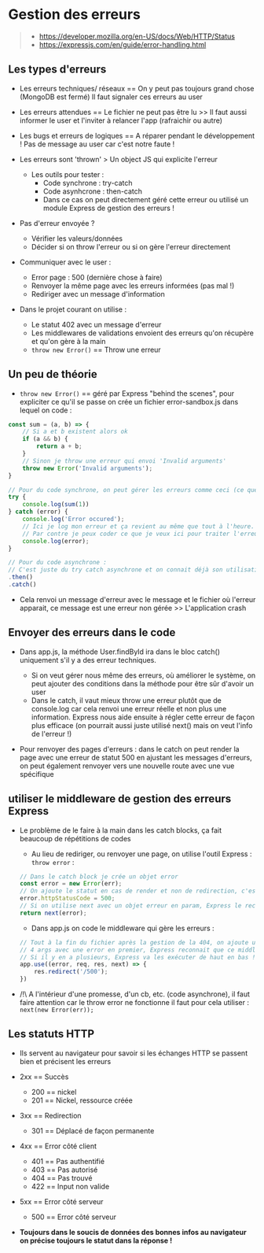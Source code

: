 # Gestion des erreurs

> * https://developer.mozilla.org/en-US/docs/Web/HTTP/Status
> * https://expressjs.com/en/guide/error-handling.html

## Les types d'erreurs

* Les erreurs techniques/ réseaux == On y peut pas toujours grand chose (MongoDB est fermé) Il faut signaler ces erreurs au user
* Les erreurs attendues == Le fichier ne peut pas être lu >> Il faut aussi informer le user et l'inviter à relancer l'app (rafraichir ou autre)
* Les bugs et erreurs de logiques == A réparer pendant le développement ! Pas de message au user car c'est notre faute !

* Les erreurs sont 'thrown' > Un object JS qui explicite l'erreur
    * Les outils pour tester :
        * Code synchrone : try-catch
        * Code asynhcrone : then-catch
        * Dans ce cas on peut directement géré cette erreur ou utilisé un module Express de gestion des erreurs !
* Pas d'erreur envoyée ?
    * Vérifier les valeurs/données
    * Décider si on throw l'erreur ou si on gère l'erreur directement

* Communiquer avec le user :
    * Error page : 500 (dernière chose à faire)
    * Renvoyer la même page avec les erreurs informées (pas mal !)
    * Rediriger avec un message d'information

* Dans le projet courant on utilise :
    * Le statut 402 avec un message d'erreur
    * Les middlewares de validations envoient des erreurs qu'on récupère et qu'on gère à la main
    * `throw new Error()` == Throw une erreur

## Un peu de théorie

* `throw new Error()` == géré par Express "behind the scenes", pour expliciter ce qu'il se passe on crée un fichier error-sandbox.js dans lequel on code :
```js
const sum = (a, b) => {
    // Si a et b existent alors ok
    if (a && b) {
        return a + b;
    }
    // Sinon je throw une erreur qui envoi 'Invalid arguments'
    throw new Error('Invalid arguments');
}

// Pour du code synchrone, on peut gérer les erreurs comme ceci (ce que fais Express avec le throw new Error behind the scenes):
try {
    console.log(sum(1))
} catch (error) {
    console.log('Error occured');
    // Ici je log mon erreur et ça revient au même que tout à l'heure.
    // Par contre je peux coder ce que je veux ici pour traiter l'erreur et l'application ne s'arrête pas !!
    console.log(error);
}

// Pour du code asynchrone :
// C'est juste du try catch asynchrone et on connait déjà son utilisation !
.then()
.catch()
```

* Cela renvoi un message d'erreur avec le message et le fichier où l'erreur apparait, ce message est une erreur non gérée >> L'application crash

## Envoyer des erreurs dans le code

* Dans app.js, la méthode User.findById ira dans le bloc catch() uniquement s'il y a des erreur techniques.
    * Si on veut gérer nous même des erreurs, où améliorer le système, on peut ajouter des conditions dans la méthode pour être sûr d'avoir un user
    * Dans le catch, il vaut mieux throw une erreur plutôt que de console.log car cela renvoi une erreur réelle et non plus une information. Express nous aide ensuite à régler cette erreur de façon plus efficace (on pourrait aussi juste utilisé next() mais on veut l'info de l'erreur !)

* Pour renvoyer des pages d'erreurs : dans le catch on peut render la page avec une erreur de statut 500 en ajustant les messages d'erreurs, on peut également renvoyer vers une nouvelle route avec une vue spécifique

## utiliser le middleware de gestion des erreurs Express

* Le problème de le faire à la main dans les catch blocks, ça fait beaucoup de répétitions de codes
    * Au lieu de rediriger, ou renvoyer une page, on utilise l'outil Express : `throw error` :
    ```js
    // Dans le catch block je crée un objet error
    const error = new Error(err);
    // On ajoute le statut en cas de render et non de redirection, c'est toujours mieux
    error.httpStatusCode = 500;
    // Si on utilise next avec un objet erreur en param, Express le reconnait et saute tous les autres middlewares et exécute le code d'un middleware qui gère les erreurs
    return next(error);
    ```

    * Dans app.js on code le middleware qui gère les erreurs :
    ```js
    // Tout à la fin du fichier après la gestion de la 404, on ajoute un middleware un peu spécial
    // 4 args avec une error en premier, Express reconnait que ce middleware est celui de la gestion des erreurs ! Il atterit donc ici en cas de next(error) !!!
    // Si il y en a plusieurs, Express va les exécuter de haut en bas !
    app.use((error, req, res, next) => {
        res.redirect('/500');
    })
    ```

* /!\ A l'intérieur d'une promesse, d'un cb, etc. (code asynchrone), il faut faire attention car le throw error ne fonctionne il faut pour cela utiliser : `next(new Error(err));`

## Les statuts HTTP

* Ils servent au navigateur pour savoir si les échanges HTTP se passent bien et précisent les erreurs
* 2xx == Succès
    * 200 == nickel
    * 201 == Nickel, ressource créée
* 3xx == Redirection
    * 301 == Déplacé de façon permanente
* 4xx == Error côté client
    * 401 == Pas authentifié
    * 403 == Pas autorisé
    * 404 == Pas trouvé
    * 422 == Input non valide
* 5xx == Error côté serveur
    * 500 == Error côté serveur

* __Toujours dans le soucis de données des bonnes infos au navigateur on précise toujours le statut dans la réponse !__